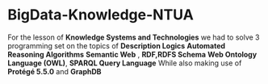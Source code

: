 # BigData-Knowledge-NTUA


For the lesson of **Knowledge Systems and Technologies** we had to solve 3 programming set on the topics of **Description Logics**
**Automated Reasoning Algorithms**
**Semantic Web** , **RDF,RDFS Schema**
**Web Ontology Language (OWL)**,  **SPARQL Query Language** 
While also making use of 
**Protégé 5.5.0**
 and **GraphDB**
